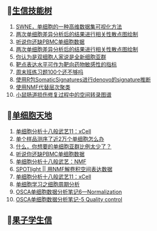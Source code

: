 ## 📝[生信技能树](https://github.com/ixxmu/mp_duty/issues?q=label%3A%E7%94%9F%E4%BF%A1%E6%8A%80%E8%83%BD%E6%A0%91+is%3Aclosed)
<!-- 1issueTable -->

1. [SWNE，单细胞的一种高维数据集可视化方法](https://github.com/ixxmu/mp_duty/issues/2048) 
2. [两次单细胞差异分析后的结果进行相关性散点图绘制](https://github.com/ixxmu/mp_duty/issues/2014) 
3. [听说你还缺PBMC单细胞数据](https://github.com/ixxmu/mp_duty/issues/1999) 
4. [两次单细胞差异分析后的结果进行相关性散点图绘制](https://github.com/ixxmu/mp_duty/issues/1991) 
5. [你认为是双细胞人家说是全新细胞亚群](https://github.com/ixxmu/mp_duty/issues/1989) 
6. [靶点表达水平可作为靶向药物敏感性的指标](https://github.com/ixxmu/mp_duty/issues/1984) 
7. [周末班练习题100个还不够吗](https://github.com/ixxmu/mp_duty/issues/1983) 
8. [使用R包SomaticSignatures进行denovo的signature推断](https://github.com/ixxmu/mp_duty/issues/1980) 
9. [使用NMF代替层次聚类](https://github.com/ixxmu/mp_duty/issues/1979) 
10. [小鼠肠道损伤修复过程中的空间转录图谱](https://github.com/ixxmu/mp_duty/issues/1972) 
<!-- 1issueTable -->
## 📝[单细胞天地](https://github.com/ixxmu/mp_duty/issues?q=label%3A%E5%8D%95%E7%BB%86%E8%83%9E%E5%A4%A9%E5%9C%B0+is%3Aclosed)
<!-- 2issueTable -->

1. [单细胞分析十八般武艺11：xCell](https://github.com/ixxmu/mp_duty/issues/2025) 
2. [单个样品测序了近2万个单细胞怎么办](https://github.com/ixxmu/mp_duty/issues/1993) 
3. [什么，你想要的单细胞亚群比例太少了？](https://github.com/ixxmu/mp_duty/issues/1992) 
4. [听说你还缺PBMC单细胞数据](https://github.com/ixxmu/mp_duty/issues/1977) 
5. [单细胞分析十八般武艺：NMF](https://github.com/ixxmu/mp_duty/issues/1967) 
6. [SPOTlight || 用NMF解卷积空间表达数据](https://github.com/ixxmu/mp_duty/issues/1960) 
7. [单细胞分析十八般武艺11：xCell](https://github.com/ixxmu/mp_duty/issues/1959) 
8. [单细胞学习之细胞周期分析](https://github.com/ixxmu/mp_duty/issues/1958) 
9. [OSCA单细胞数据分析笔记6—Normalization](https://github.com/ixxmu/mp_duty/issues/1957) 
10. [OSCA单细胞数据分析笔记-5 Quality control](https://github.com/ixxmu/mp_duty/issues/1956) 
<!-- 2issueTable -->

## 📝[果子学生信](https://github.com/ixxmu/mp_duty/issues?q=label%3A%E6%9E%9C%E5%AD%90%E5%AD%A6%E7%94%9F%E4%BF%A1+is%3Aclosed)
<!-- 3issueTable -->

<!-- 3issueTable -->
